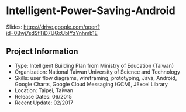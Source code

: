 # Intelligent-Power-Saving-Android
Slides: https://drive.google.com/open?id=0Bwj7sdSfTiD7UGxUblYzYnhmb1E

## Project Information

- Type: Intelligent Building Plan from Ministry of Education (Taiwan)
- Organization: National Taiwan University of Science and Technology
- Skills: user flow diagrams, wireframing, prototyping, Java, Android, Google Charts, Google Cloud Messaging (GCM), JExcel Library
- Location: Taipei, Taiwan
- Release Dates: 06/2015
- Recent Update: 02/2017
